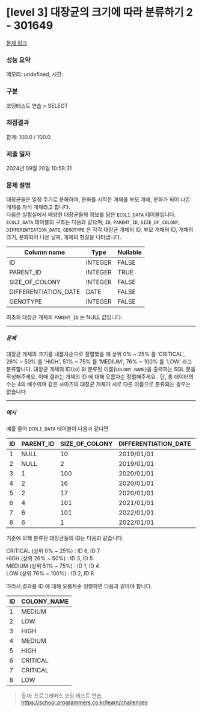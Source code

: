 # [level 3] 대장균의 크기에 따라 분류하기 2 - 301649 

[문제 링크](https://school.programmers.co.kr/learn/courses/30/lessons/301649#qna) 

### 성능 요약

메모리: undefined, 시간: 

### 구분

코딩테스트 연습 > SELECT

### 채점결과

합계: 100.0 / 100.0

### 제출 일자

2024년 09월 20일 10:58:31

### 문제 설명

<p>대장균들은 일정 주기로 분화하며, 분화를 시작한 개체를 부모 개체, 분화가 되어 나온 개체를 자식 개체라고 합니다.<br>
다음은 실험실에서 배양한 대장균들의 정보를 담은 <code>ECOLI_DATA</code> 테이블입니다. <code>ECOLI_DATA</code> 테이블의 구조는 다음과 같으며,  <code>ID</code>, <code>PARENT_ID</code>, <code>SIZE_OF_COLONY</code>, <code>DIFFERENTIATION_DATE</code>, <code>GENOTYPE</code> 은 각각 대장균 개체의 ID, 부모 개체의 ID, 개체의 크기, 분화되어 나온 날짜, 개체의 형질을 나타냅니다.</p>
<table class="table">
        <thead><tr>
<th>Column name</th>
<th>Type</th>
<th>Nullable</th>
</tr>
</thead>
        <tbody><tr>
<td>ID</td>
<td>INTEGER</td>
<td>FALSE</td>
</tr>
<tr>
<td>PARENT_ID</td>
<td>INTEGER</td>
<td>TRUE</td>
</tr>
<tr>
<td>SIZE_OF_COLONY</td>
<td>INTEGER</td>
<td>FALSE</td>
</tr>
<tr>
<td>DIFFERENTIATION_DATE</td>
<td>DATE</td>
<td>FALSE</td>
</tr>
<tr>
<td>GENOTYPE</td>
<td>INTEGER</td>
<td>FALSE</td>
</tr>
</tbody>
      </table>
<p>최초의 대장균 개체의 <code>PARENT_ID</code> 는 NULL 값입니다.</p>

<hr>

<h5>문제</h5>

<p>대장균 개체의 크기를 내름차순으로 정렬했을 때 상위 0% ~ 25% 를 'CRITICAL', 26% ~ 50% 를 'HIGH', 51% ~ 75% 를 'MEDIUM', 76% ~ 100% 를 'LOW' 라고 분류합니다. 대장균 개체의 ID(<code>ID</code>) 와 분류된 이름(<code>COLONY_NAME</code>)을 출력하는 SQL 문을 작성해주세요. 이때 결과는 개체의 ID 에 대해 오름차순 정렬해주세요 . 단, 총 데이터의 수는 4의 배수이며 같은 사이즈의 대장균 개체가 서로 다른 이름으로 분류되는 경우는 없습니다.</p>

<hr>

<h5>예시</h5>

<p>예를 들어 <code>ECOLI_DATA</code> 테이블이 다음과 같다면</p>
<table class="table">
        <thead><tr>
<th>ID</th>
<th>PARENT_ID</th>
<th>SIZE_OF_COLONY</th>
<th>DIFFERENTIATION_DATE</th>
<th>GENOTYPE</th>
</tr>
</thead>
        <tbody><tr>
<td>1</td>
<td>NULL</td>
<td>10</td>
<td>2019/01/01</td>
<td>5</td>
</tr>
<tr>
<td>2</td>
<td>NULL</td>
<td>2</td>
<td>2019/01/01</td>
<td>3</td>
</tr>
<tr>
<td>3</td>
<td>1</td>
<td>100</td>
<td>2020/01/01</td>
<td>4</td>
</tr>
<tr>
<td>4</td>
<td>2</td>
<td>16</td>
<td>2020/01/01</td>
<td>4</td>
</tr>
<tr>
<td>5</td>
<td>2</td>
<td>17</td>
<td>2020/01/01</td>
<td>6</td>
</tr>
<tr>
<td>6</td>
<td>4</td>
<td>101</td>
<td>2021/01/01</td>
<td>22</td>
</tr>
<tr>
<td>7</td>
<td>6</td>
<td>101</td>
<td>2022/01/01</td>
<td>23</td>
</tr>
<tr>
<td>8</td>
<td>6</td>
<td>1</td>
<td>2022/01/01</td>
<td>27</td>
</tr>
</tbody>
      </table>
<p>기준에 의해 분류된 대장균들의 ID는 다음과 같습니다.</p>

<p>CRITICAL (상위 0% ~ 25%) : ID 6, ID 7<br>
HIGH (상위 26% ~ 50%) : ID 3, ID 5<br>
MEDIUM (상위 51% ~ 75%) : ID 1, ID 4<br>
LOW (상위 76% ~ 100%) : ID 2, ID 8</p>

<p>따라서 결과를 ID 에 대해 오름차순 정렬하면 다음과 같아야 합니다.</p>
<table class="table">
        <thead><tr>
<th>ID</th>
<th>COLONY_NAME</th>
</tr>
</thead>
        <tbody><tr>
<td>1</td>
<td>MEDIUM</td>
</tr>
<tr>
<td>2</td>
<td>LOW</td>
</tr>
<tr>
<td>3</td>
<td>HIGH</td>
</tr>
<tr>
<td>4</td>
<td>MEDIUM</td>
</tr>
<tr>
<td>5</td>
<td>HIGH</td>
</tr>
<tr>
<td>6</td>
<td>CRITICAL</td>
</tr>
<tr>
<td>7</td>
<td>CRITICAL</td>
</tr>
<tr>
<td>8</td>
<td>LOW</td>
</tr>
</tbody>
      </table>

> 출처: 프로그래머스 코딩 테스트 연습, https://school.programmers.co.kr/learn/challenges